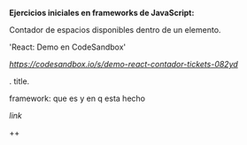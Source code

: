 **Ejercicios iniciales en frameworks de JavaScript:**

Contador de espacios disponibles dentro de un elemento.

'React: Demo en CodeSandbox'

_https://codesandbox.io/s/demo-react-contador-tickets-082yd_

. title.

framework: que es y en q esta hecho

_link_


++

